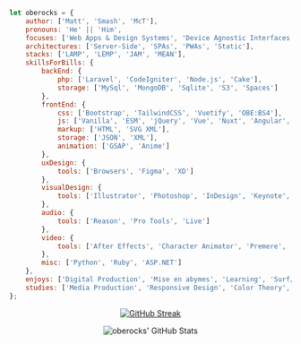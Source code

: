 ```javascript
let oberocks = {
    author: ['Matt', 'Smash', 'McT'],
    pronouns: 'He' || 'Him',
    focuses: ['Web Apps & Design Systems', 'Device Agnostic Interfaces', 'Data Visualization', 'Accessibility'],
    architectures: ['Server-Side', 'SPAs', 'PWAs', 'Static'],
    stacks: ['LAMP', 'LEMP', 'JAM', 'MEAN'],
    skillsForBills: {
        backEnd: {
            php: ['Laravel', 'CodeIgniter', 'Node.js', 'Cake'],
            storage: ['MySql', 'MongoDB', 'Sqlite', 'S3', 'Spaces']
        },
        frontEnd: {
            css: ['Bootstrap', 'TailwindCSS', 'Vuetify', 'OBE:BS4'],
            js: ['Vanilla', 'ESM', 'jQuery', 'Vue', 'Nuxt', 'Angular', 'React', 'Redux', 'D3', 'Charts.js'],
            markup: ['HTML', 'SVG XML'],
            storage: ['JSON', 'XML'],
            animation: ['GSAP', 'Anime']
        },
        uxDesign: {
            tools: ['Browsers', 'Figma', 'XD']
        },
        visualDesign: {
            tools: ['Illustrator', 'Photoshop', 'InDesign', 'Keynote', 'PowerPoint']
        },
        audio: {
            tools: ['Reason', 'Pro Tools', 'Live']
        },
        video: {
            tools: ['After Effects', 'Character Animator', 'Premere', 'C4D']
        },
        misc: ['Python', 'Ruby', 'ASP.NET']
    },
    enjoys: ['Digital Production', 'Mise en abymes', 'Learning', 'Surf/Skate', 'Pizza', 'Video Games'],
    studies: ['Media Production', 'Responsive Design', 'Color Theory', 'Behaviorial Psychology']
};
```


<div align="center">

[![GitHub Streak](http://github-readme-streak-stats.herokuapp.com?user=oberocks&theme=dracula&hide_border=true)](https://git.io/streak-stats)

![oberocks' GitHub Stats](https://github-readme-stats.vercel.app/api?username=oberocks&count_private=true&show_icons=true&hide_border=true&theme=dracula)

<!---
![Top Languages](https://github-readme-stats.vercel.app/api/top-langs/?username=oberocks&layout=compact&langs_count=8&hide_border=true&theme=dracula&count_private=true)
--->

<div>



<!--
**oberocks/oberocks** is a ✨ _special_ ✨ repository because its `README.md` (this file) appears on your GitHub profile.

<p align="center">
  <b>Some Links:</b><br>
  <a href="#">Link 1</a> |
  <a href="#">Link 2</a> |
  <a href="#">Link 3</a>
  <br><br>
  <img src="http://s.4cdn.org/image/title/105.gif">
</p>


Here are some ideas to get you started:

- 🔭 I’m currently working on ...
- 🌱 I’m currently learning ...
- 👯 I’m looking to collaborate on ...
- 🤔 I’m looking for help with ...
- 💬 Ask me about ...
- 📫 How to reach me: ...
- 😄 Pronouns: ...
- ⚡ Fun fact: ...
- https://github.com/anuraghazra/github-readme-stats
-->
